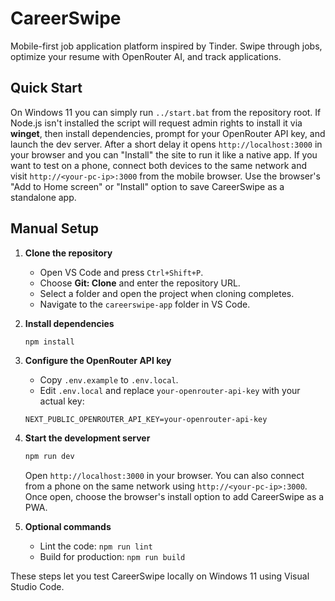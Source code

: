 # CareerSwipe

Mobile-first job application platform inspired by Tinder. Swipe through jobs, optimize your resume with OpenRouter AI, and track applications.

## Quick Start

On Windows 11 you can simply run `../start.bat` from the repository root. If Node.js isn't installed the script will request admin rights to install it via **winget**, then install dependencies, prompt for your OpenRouter API key, and launch the dev server. After a short delay it opens `http://localhost:3000` in your browser and you can "Install" the site to run it like a native app.
If you want to test on a phone, connect both devices to the same network and visit `http://<your-pc-ip>:3000` from the mobile browser.
Use the browser's "Add to Home screen" or "Install" option to save CareerSwipe as a standalone app.

## Manual Setup

1. **Clone the repository**
   - Open VS Code and press `Ctrl+Shift+P`.
   - Choose **Git: Clone** and enter the repository URL.
   - Select a folder and open the project when cloning completes.
   - Navigate to the `careerswipe-app` folder in VS Code.

2. **Install dependencies**
   ```bash
   npm install
   ```

3. **Configure the OpenRouter API key**
   - Copy `.env.example` to `.env.local`.
   - Edit `.env.local` and replace `your-openrouter-api-key` with your actual key:
   ```
   NEXT_PUBLIC_OPENROUTER_API_KEY=your-openrouter-api-key
   ```

4. **Start the development server**
   ```bash
   npm run dev
   ```
   Open `http://localhost:3000` in your browser.
   You can also connect from a phone on the same network using `http://<your-pc-ip>:3000`.
   Once open, choose the browser's install option to add CareerSwipe as a PWA.

5. **Optional commands**
   - Lint the code: `npm run lint`
   - Build for production: `npm run build`

These steps let you test CareerSwipe locally on Windows 11 using Visual Studio Code.
